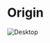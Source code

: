 # Origin
![Desktop](https://user-images.githubusercontent.com/97992822/170593815-3c464b5c-b5f8-4de8-84a0-1d6cb5079d21.png)

